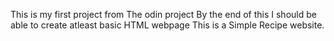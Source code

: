 This is my first project from The odin project
By the end of this I should be able to create atleast basic HTML webpage
This is a Simple Recipe website.
